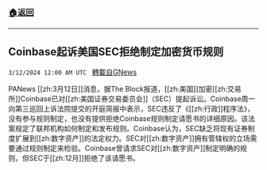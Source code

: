 ###  [:house:返回](README.md)
---


## Coinbase起诉美国SEC拒绝制定加密货币规则
`3/12/2024 12:00 AM UTC ` [轉載自GNews](https://gnews.org/articles/2385574)

PANews [[zh:3月12日]]消息，据The Block报道，[[zh:美国]]加密[[zh:交易所]]Coinbase已对[[zh:美国证券交易委员会]]（SEC）提起诉讼。Coinbase周一向第三巡回上诉法院提交的开庭简报中表示，SEC违反了《[[zh:行政]]程序法》，没有参与规则制定，也没有提供拒绝Coinbase规则制定请愿书的详细原因。该法案规定了联邦机构如何制定和发布规则。Coinbase认为，SEC缺乏将现有证券制度扩展到[[zh:数字资产]]的法定权力。SEC对[[zh:数字资产]]拥有管辖权的立场需要通过规则制定来检验。Coinbase曾请求SEC对[[zh:数字资产]]制定明确的规则，但SEC于[[zh:12月]]拒绝了该请愿书。
